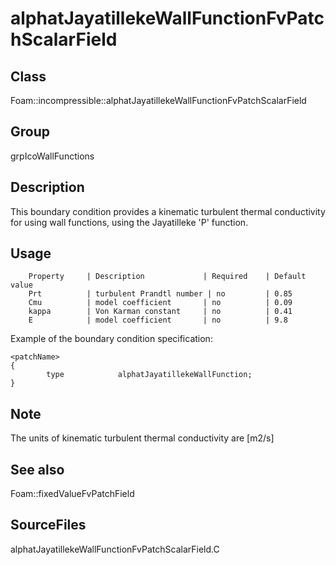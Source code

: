 # alphatJayatillekeWallFunctionFvPatchScalarField 
## Class
Foam::incompressible::alphatJayatillekeWallFunctionFvPatchScalarField

## Group
grpIcoWallFunctions

## Description
This boundary condition provides a kinematic turbulent thermal conductivity
for using wall functions, using the Jayatilleke 'P' function.

## Usage

        Property     | Description             | Required    | Default value
        Prt          | turbulent Prandtl number | no         | 0.85
        Cmu          | model coefficient       | no          | 0.09
        kappa        | Von Karman constant     | no          | 0.41
        E            | model coefficient       | no          | 9.8


Example of the boundary condition specification:
```
<patchName>
{
        type            alphatJayatillekeWallFunction;
}
```

## Note
The units of kinematic turbulent thermal conductivity are [m2/s]

## See also
Foam::fixedValueFvPatchField

## SourceFiles
alphatJayatillekeWallFunctionFvPatchScalarField.C

